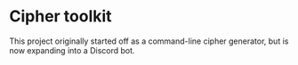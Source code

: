 # Cipher toolkit

This project originally started off as a command-line cipher generator, but is now expanding into a Discord bot.